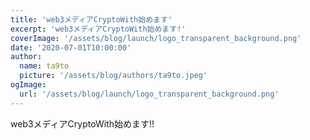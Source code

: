 ```yaml
---
title: 'web3メディアCryptoWith始めます'
excerpt: 'web3メディアCryptoWith始めます!'
coverImage: '/assets/blog/launch/logo_transparent_background.png'
date: '2020-07-01T10:00:00'
author:
  name: ta9to
  picture: '/assets/blog/authors/ta9to.jpeg'
ogImage:
  url: '/assets/blog/launch/logo_transparent_background.png'
---
```


web3メディアCryptoWith始めます!!

